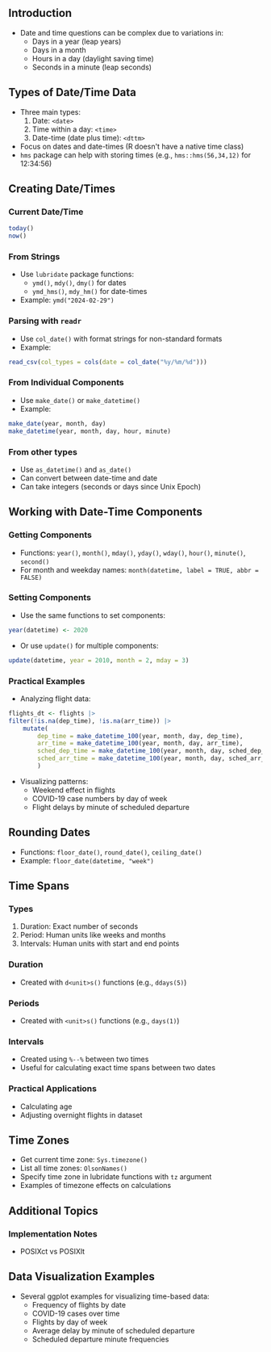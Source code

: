 ## Introduction

- Date and time questions can be complex due to variations in:
    - Days in a year (leap years)
    - Days in a month
    - Hours in a day (daylight saving time)
    - Seconds in a minute (leap seconds)

## Types of Date/Time Data

- Three main types:
    1. Date: `<date>`
    2. Time within a day: `<time>`
    3. Date-time (date plus time): `<dttm>`
- Focus on dates and date-times (R doesn't have a native time class)
- `hms` package can help with storing times (e.g., `hms::hms(56,34,12)` for 12:34:56)

## Creating Date/Times

### Current Date/Time
```r
today()
now()
```

### From Strings

- Use `lubridate` package functions:
    - `ymd()`, `mdy()`, `dmy()` for dates
    - `ymd_hms()`, `mdy_hm()` for date-times
- Example: `ymd("2024-02-29")`

### Parsing with `readr`

- Use `col_date()` with format strings for non-standard formats
- Example:

```r
read_csv(col_types = cols(date = col_date("%y/%m/%d")))
```    

### From Individual Components

- Use `make_date()` or `make_datetime()`
- Example:

```r
make_date(year, month, day) 
make_datetime(year, month, day, hour, minute)
```

### From other types

- Use `as_datetime()` and `as_date()`
- Can convert between date-time and date
- Can take integers (seconds or days since Unix Epoch)

## Working with Date-Time Components

### Getting Components

- Functions: `year()`, `month()`, `mday()`, `yday()`, `wday()`, `hour()`, `minute()`, `second()`
- For month and weekday names: `month(datetime, label = TRUE, abbr = FALSE)`

### Setting Components

- Use the same functions to set components:
```r
year(datetime) <- 2020
```
- Or use `update()` for multiple components:
```r
update(datetime, year = 2010, month = 2, mday = 3)
```

### Practical Examples

- Analyzing flight data:
```r
flights_dt <- flights |>   
filter(!is.na(dep_time), !is.na(arr_time)) |>  
	mutate(
		dep_time = make_datetime_100(year, month, day, dep_time),
		arr_time = make_datetime_100(year, month, day, arr_time),
		sched_dep_time = make_datetime_100(year, month, day, sched_dep_time),
		sched_arr_time = make_datetime_100(year, month, day, sched_arr_time)
		)
```
- Visualizing patterns:
    - Weekend effect in flights
    - COVID-19 case numbers by day of week
    - Flight delays by minute of scheduled departure

## Rounding Dates

- Functions: `floor_date()`, `round_date()`, `ceiling_date()`
- Example: `floor_date(datetime, "week")`

## Time Spans

### Types

1. Duration: Exact number of seconds
2. Period: Human units like weeks and months
3. Intervals: Human units with start and end points

### Duration

- Created with `d<unit>s()` functions (e.g., `ddays(5)`)

### Periods

- Created with `<unit>s()` functions (e.g., `days(1)`)

### Intervals

- Created using `%--%` between two times
- Useful for calculating exact time spans between two dates

### Practical Applications

- Calculating age
- Adjusting overnight flights in dataset

## Time Zones

- Get current time zone: `Sys.timezone()`
- List all time zones: `OlsonNames()`
- Specify time zone in lubridate functions with `tz` argument
- Examples of timezone effects on calculations

## Additional Topics

### Implementation Notes

- POSIXct vs POSIXlt

## Data Visualization Examples

- Several ggplot examples for visualizing time-based data:
    - Frequency of flights by date
    - COVID-19 cases over time
    - Flights by day of week
    - Average delay by minute of scheduled departure
    - Scheduled departure minute frequencies